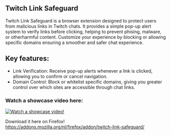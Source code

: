 ## Twitch Link Safeguard
Twitch Link Safeguard is a browser extension designed to protect users from malicious links in Twitch chats. It provides a simple pop-up alert system to verify links before clicking, helping to prevent phising, malware, or otherharmful content. Customize your experience by blocking or allowing specific domains ensuring a smoother and safer chat experience.

## Key features:

- Link Verification: Receive pop-up alerts whenever a link is clicked, allowing you to confirm or cancel navigation.
- Domain Control: Block or whitelist specific domains, giving you greater control over which sites are accessible through chat links.

### Watch a showcase video here:
[![Watch a showcase video!](https://img.youtube.com/vi/2R0qVuYpD3w/0.jpg)](https://www.youtube.com/watch?v=2R0qVuYpD3w)

Download it here on Firefox! 
https://addons.mozilla.org/nl/firefox/addon/twitch-link-safeguard/
